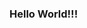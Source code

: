 ### Hello World!!!

<div>
  <a href="https://github.com/Leonardo-LabIOT">
    <img heigth="150em src="https://github-redme-stats.vercel.app/api?username=Leonardo-LabIOT&show_icons=true&theme=codeSTACKr&include_all_commits=true&count_private=true"/>
    </>
</div>

